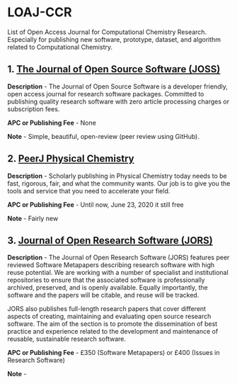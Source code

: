 # LOAJ-CCR
List of Open Access Journal for Computational Chemistry Research. Especially for publishing new software, prototype, dataset, and algorithm related to Computational Chemistry. 

## 1. [The Journal of Open Source Software (JOSS)](https://joss.theoj.org/)

**Description** - The Journal of Open Source Software is a developer friendly, open access journal for research software packages.
  Committed to publishing quality research software with zero article processing charges or subscription fees.

**APC or Publishing Fee** - None

**Note** - Simple, beautiful, open-review (peer review using GitHub).

## 2. [PeerJ Physical Chemistry](https://peerj.com/physical-chemistry/)

**Description** - Scholarly publishing in Physical Chemistry today needs to be fast, rigorous, fair, and what the community wants. Our job is to give you the tools and service that you need to accelerate your field.

**APC or Publishing Fee** - Until now, June 23, 2020 it still free

**Note** - Fairly new

## 3. [Journal of Open Research Software (JORS)](https://openresearchsoftware.metajnl.com/)

**Description** - The Journal of Open Research Software (JORS) features peer reviewed Software Metapapers describing research software with high reuse potential. We are working with a number of specialist and institutional repositories to ensure that the associated software is professionally archived, preserved, and is openly available. Equally importantly, the software and the papers will be citable, and reuse will be tracked.

JORS also publishes full-length research papers that cover different aspects of creating, maintaining and evaluating open source research software. The aim of the section is to promote the dissemination of best practice and experience related to the development and maintenance of reusable, sustainable research software.

**APC or Publishing Fee** - £350 (Software Metapapers) or £400 (Issues in Research Software)

**Note** - 

<!---
Copy and Paste the Template here

## 1. []()

**Description** - 

**APC or Publishing Fee** - 

**Note** - 
-->
